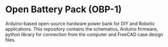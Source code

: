 # Open Battery Pack (OBP-1)

Arduino-based open-source hardware power bank for DIY and Robotic applications. This repository contains the schematics, Arduino firmware, python library for connection from the computer and FreeCAD case design files. 
